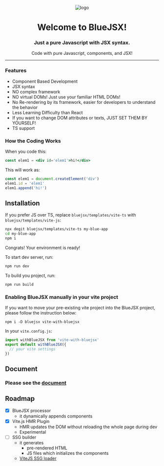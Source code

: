 

<div align='center'>

![logo](https://bluejsx.github.io/vjsx.png)
#  Welcome to BlueJSX!

### Just a pure Javascript with JSX syntax.

Code with pure Javascript, components, and JSX!
</div>

---

### Features
- Component Based Development
- JSX syntax
- NO complex framework
- NO virtual DOMs! Just use your familiar HTML DOMs!
- No Re-rendering by its framework, easier for developers to understand the behavior
- Less Learning Difficulty than React
- If you want to change DOM attributes or texts, JUST SET THEM BY YOURSELF!
- TS support



### How the Coding Works
When you code this:
```jsx
const elem1 = <div id='elem1'>hi!</div>
```
This will work as:
```js
const elem1 = document.createElement('div')
elem1.id = 'elem1'
elem1.append('hi!')
```



## Installation

If you prefer JS over TS, replace `bluejsx/templates/vite-ts` with `bluejsx/templates/vite-js`:
```sh
npx degit bluejsx/templates/vite-ts my-blue-app
cd my-blue-app
npm i
```
Congrats! Your environment is ready!


To start dev server, run:

```sh
npm run dev
```

To build you project, run:

```sh
npm run build
```

### Enabling BlueJSX manually in your vite project
If you want to move your pre-existing vite project into the BlueJSX project, please follow the instruction below:

```
npm i -D bluejsx vite-with-bluejsx
```

In your `vite.config.js`:

```js
import withBlueJSX from 'vite-with-bluejsx'
export default withBlueJSX({
  // your vite settings
})
```



## Document

### Please see the [document](https://bluejsx.github.io/docs/)


## Roadmap

- [x] BlueJSX processor
  - it dynamically appends components
- [x] Vite.js HMR Plugin
  - HMR updates the DOM without reloading the whole page during dev
  - Experimental
- [ ] SSG builder
  - it generates 
    - pre-rendered HTML
    - JS files which initializes the components
  - [ViteJS SSG loader](https://vitejs.dev/guide/ssr.html#ssr-specific-plugin-logic)
